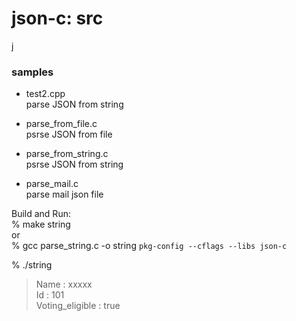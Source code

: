 json-c: src
===============

j
### samples
- test2.cpp <br/>
parse JSON from string <br/>

- parse_from_file.c <br/>
psrse JSON from file <br/>


- parse_from_string.c <br/>
psrse JSON from string <br/>

- parse_mail.c <br/>
parse mail json file <br/>

Build and Run: <br/>
% make string  <br/>
or  <br/>
% gcc parse_string.c -o string `pkg-config --cflags --libs json-c` <br/>

% ./string <br/>
> Name : xxxxx  <br/>
> Id : 101  <br/>
> Voting_eligible : true  <br/>


